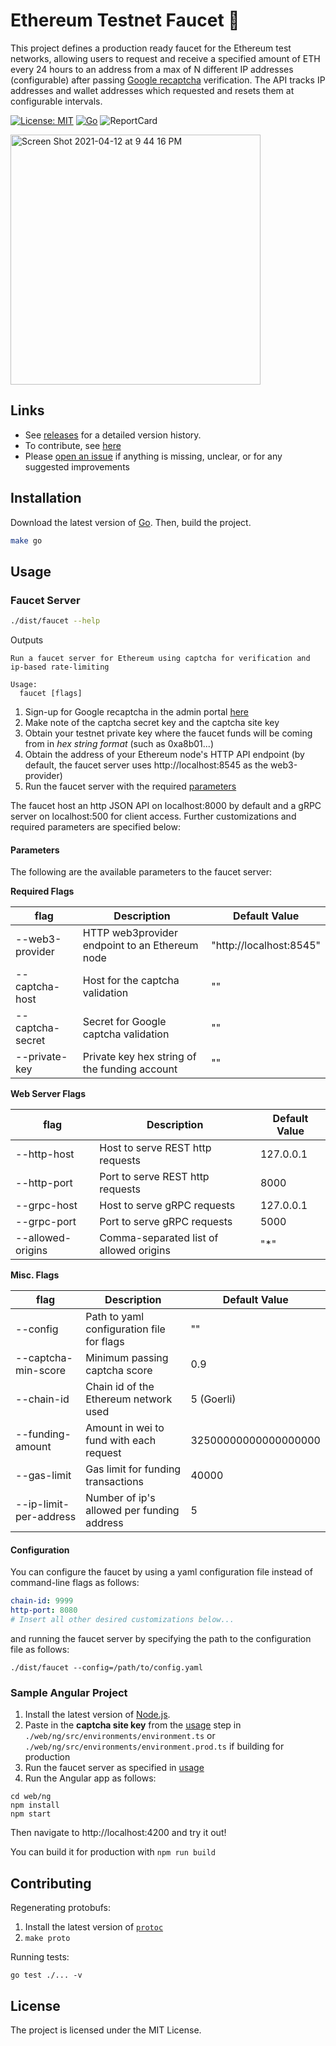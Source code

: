 # Ethereum Testnet Faucet 🚿

This project defines a production ready faucet for the Ethereum test networks, allowing users to request and receive a specified amount of ETH every 24 hours to an address from a max of N different IP addresses (configurable) after passing [Google recaptcha](https://www.google.com/recaptcha/about/) verification. The API tracks IP addresses and wallet addresses which requested and resets them at configurable intervals.

[![License: MIT](https://img.shields.io/badge/License-MIT-yellow.svg)](https://opensource.org/licenses/MIT) [![Go](https://github.com/rauljordan/eth-faucet/actions/workflows/go.yml/badge.svg)](https://github.com/rauljordan/eth-faucet/actions/workflows/go.yml) ![ReportCard](https://goreportcard.com/badge/github.com/rauljordan/eth-faucet)

<img width="400" alt="Screen Shot 2021-04-12 at 9 44 16 PM" src="https://user-images.githubusercontent.com/5572669/114489164-4a7ed780-9bd8-11eb-92ee-3e140a25fafd.png">


## Links

- See [releases](https://github.com/rauljordan/eth-faucet/releases) for a detailed version history.
- To contribute, see [here](#contributing)
- Please [open an issue](https://github.com/rauljordan/eth-faucet/issues/new) if anything is missing, unclear, or for any suggested improvements

## Installation

Download the latest version of [Go](https://golang.org/dl/). Then, build the project.

```bash
make go
```

## Usage

### Faucet Server

```bash
./dist/faucet --help
```

Outputs

```
Run a faucet server for Ethereum using captcha for verification and ip-based rate-limiting

Usage:
  faucet [flags]
```

1. Sign-up for Google recaptcha in the admin portal [here](http://www.google.com/recaptcha/admin)
2. Make note of the captcha secret key and the captcha site key
3. Obtain your testnet private key where the faucet funds will be coming from in *hex string format* (such as 0xa8b01...)
4. Obtain the address of your Ethereum node's HTTP API endpoint (by default, the faucet server uses http://localhost:8545 as the web3-provider)
5. Run the faucet server with the required [parameters](#parameters)

The faucet host an http JSON API on localhost:8000 by default and a gRPC server on localhost:500 for client access. Further customizations and required parameters are specified below:

#### Parameters

The following are the available parameters to the faucet server:

**Required Flags**

| flag   | Description                                 | Default Value
| ------ | ------------------------------------------- | ------------- |
| --web3-provider | HTTP web3provider endpoint to an Ethereum node | "http://localhost:8545" | Yes
| --captcha-host |  Host for the captcha validation    | "" 
| --captcha-secret | Secret for Google captcha validation | ""
| --private-key | Private key hex string of the funding account | ""

**Web Server Flags**

| flag   | Description                                 | Default Value
| ------ | ------------------------------------------- | -------------
| --http-host | Host to serve REST http requests | 127.0.0.1
| --http-port | Port to serve REST http requests | 8000
| --grpc-host | Host to serve gRPC requests | 127.0.0.1
| --grpc-port | Port to serve gRPC requests | 5000
| --allowed-origins | Comma-separated list of allowed origins | "*"

**Misc. Flags**

| flag   | Description                                 | Default Value
| ------ | ------------------------------------------- | -------------
| --config | Path to yaml configuration file for flags | ""
| --captcha-min-score | Minimum passing captcha score | 0.9
| --chain-id | Chain id of the Ethereum network used | 5 (Goerli)
| --funding-amount | Amount in wei to fund with each request | 32500000000000000000
| --gas-limit | Gas limit for funding transactions | 40000
| --ip-limit-per-address | Number of ip's allowed per funding address | 5


#### Configuration

You can configure the faucet by using a yaml configuration file instead of command-line flags as follows:

```yaml
chain-id: 9999
http-port: 8080
# Insert all other desired customizations below...
```

and running the faucet server by specifying the path to the configuration file as follows:

```
./dist/faucet --config=/path/to/config.yaml
```

### Sample Angular Project

1. Install the latest version of [Node.js](https://nodejs.org/en/download/). 
2. Paste in the **captcha site key** from the [usage](#usage) step in `./web/ng/src/environments/environment.ts` or `./web/ng/src/environments/environment.prod.ts` if building for production
3. Run the faucet server as specified in [usage](#usage)
4. Run the Angular app as follows:

```
cd web/ng
npm install
npm start
```

Then navigate to http://localhost:4200 and try it out!

You can build it for production with `npm run build`

## Contributing

Regenerating protobufs:

1. Install the latest version of [`protoc`](https://grpc.io/docs/protoc-installation/)
2. `make proto`

Running tests:

```
go test ./... -v
```

## License

The project is licensed under the MIT License.

